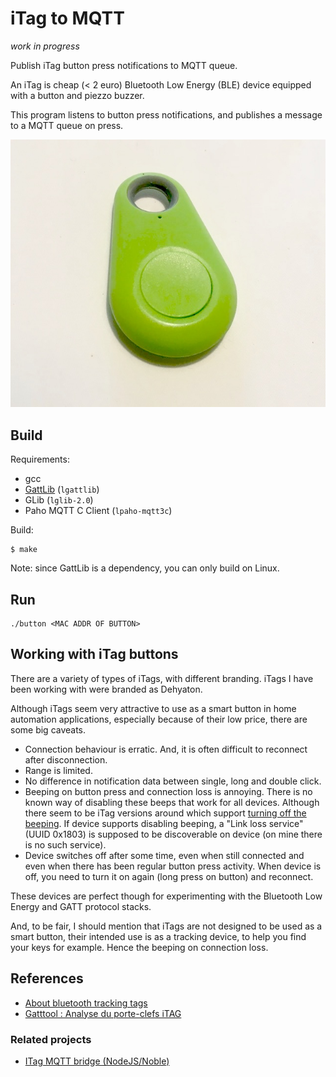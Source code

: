 # iTag to MQTT

*work in progress*

Publish iTag button press notifications to MQTT queue.

An iTag is cheap (< 2 euro) Bluetooth Low Energy (BLE) device equipped with a button and piezzo buzzer. 

This program listens to button
press notifications, and publishes a message to a MQTT queue on press.

![iTag](itag.jpg)

## Build

Requirements:

- gcc
- [GattLib](https://github.com/labapart/gattlib) (`lgattlib`)
- GLib (`lglib-2.0`)
- Paho MQTT C Client (`lpaho-mqtt3c`)

Build:

```
$ make
```

Note: since GattLib is a dependency, you can only build on Linux.

## Run

```
./button <MAC ADDR OF BUTTON>
```

## Working with iTag buttons

There are a variety of types of iTags, with different branding. iTags I have been working with were branded as Dehyaton.

Although iTags seem very attractive to use as a smart button in home automation applications, especially because of their low price, there are some big caveats.

- Connection behaviour is erratic. And, it is often difficult to reconnect after disconnection.
- Range is limited.
- No difference in notification data between single, long and double click.
- Beeping on button press and connection loss is annoying. There is no known way of disabling these beeps that work for all devices. Although there seem to be iTag versions around which support [turning off the beeping](https://github.com/sylvek/itracing2/issues/77). If device supports disabling beeping, a "Link loss service" (UUID 0x1803) is supposed to be discoverable on device (on mine there is no such service).
- Device switches off after some time, even when still connected and even when there has been regular button press activity. When device is off, you need to turn it on again (long press on button) and reconnect.

These devices are perfect though for experimenting with the Bluetooth Low Energy and GATT protocol stacks.

And, to be fair, I should mention that iTags are not designed to be used as a smart button, their intended use is as a tracking device, to help you find your keys for example. Hence the beeping on connection loss.
 
## References

- [About bluetooth tracking tags](https://github.com/sputnikdev/eclipse-smarthome-bluetooth-binding/blob/master/tags.md)
- [Gatttool : Analyse du porte-clefs iTAG](https://www.fanjoe.be/?p=2861)

### Related projects

- [ITag MQTT bridge (NodeJS/Noble)](https://github.com/tomasgatial/itag-mqtt-bridge)
